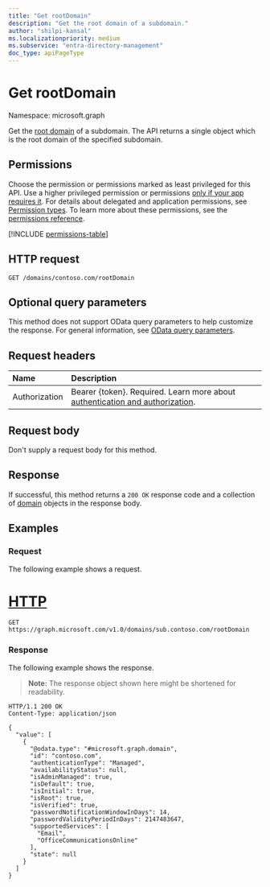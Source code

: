 ```yaml
---
title: "Get rootDomain"
description: "Get the root domain of a subdomain."
author: "shilpi-kansal"
ms.localizationpriority: medium
ms.subservice: "entra-directory-management"
doc_type: apiPageType
---
```


# Get rootDomain

Namespace: microsoft.graph

Get the [root domain](../resources/domain.md) of a subdomain.
The API returns a single object which is the root domain of the specified subdomain.

## Permissions

Choose the permission or permissions marked as least privileged for this API. Use a higher privileged permission or permissions [only if your app requires it](/graph/permissions-overview#best-practices-for-using-microsoft-graph-permissions). For details about delegated and application permissions, see [Permission types](/graph/permissions-overview#permission-types). To learn more about these permissions, see the [permissions reference](/graph/permissions-reference).

<!-- { "blockType": "permissions", "name": "domain_list_rootdomain" } -->
[!INCLUDE [permissions-table](../includes/permissions/domain-list-rootdomain-permissions.md)]

## HTTP request

<!-- {
  "blockType": "ignored"
}
-->
``` http
GET /domains/contoso.com/rootDomain
```

## Optional query parameters

This method does not support OData query parameters to help customize the response. For general information, see [OData query parameters](/graph/query-parameters).

## Request headers

|Name|Description|
|:---|:---|
|Authorization|Bearer {token}. Required. Learn more about [authentication and authorization](/graph/auth/auth-concepts).|

## Request body

Don't supply a request body for this method.

## Response

If successful, this method returns a `200 OK` response code and a collection of [domain](../resources/domain.md) objects in the response body.

## Examples

### Request

The following example shows a request.
# [HTTP](#tab/http)
<!-- {
  "blockType": "request",
  "sampleKeys": ["sub.contoso.com"],
  "name": "get_rootDomain"
}
-->
``` http
GET https://graph.microsoft.com/v1.0/domains/sub.contoso.com/rootDomain
```

### Response

The following example shows the response.
>**Note:** The response object shown here might be shortened for readability.
<!-- {
  "blockType": "response",
  "truncated": true,
  "@odata.type": "Collection(microsoft.graph.domain)"
}
-->
``` http
HTTP/1.1 200 OK
Content-Type: application/json

{
  "value": [
    {
      "@odata.type": "#microsoft.graph.domain",
      "id": "contoso.com",
      "authenticationType": "Managed",
      "availabilityStatus": null,
      "isAdminManaged": true,
      "isDefault": true,
      "isInitial": true,
      "isRoot": true,
      "isVerified": true,
      "passwordNotificationWindowInDays": 14,
      "passwordValidityPeriodInDays": 2147483647,
      "supportedServices": [
        "Email",
        "OfficeCommunicationsOnline"
      ],
      "state": null
    }
  ]
}
```